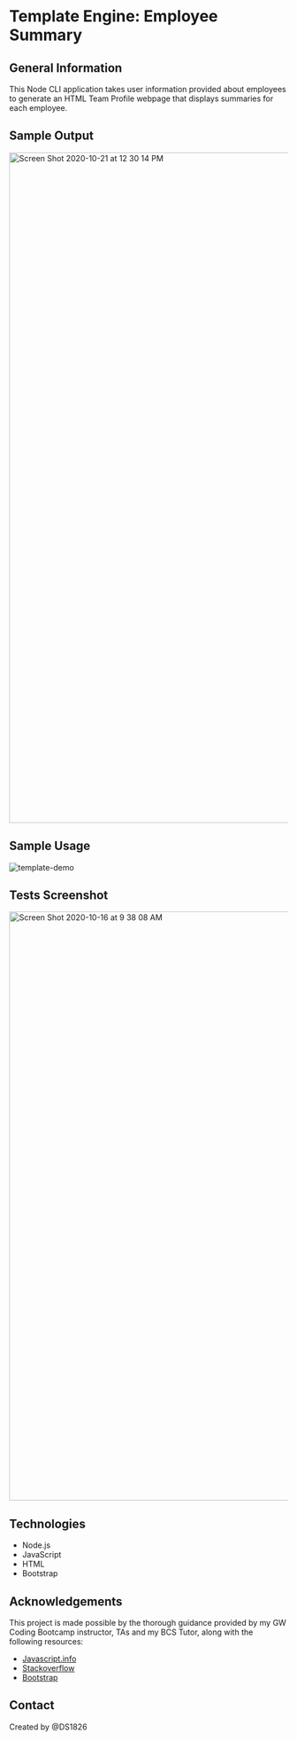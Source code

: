 # Template Engine: Employee Summary

## General Information
This Node CLI application takes user information provided about employees to generate an HTML Team Profile webpage that displays summaries for each employee.

## Sample Output
<img width="1210" alt="Screen Shot 2020-10-21 at 12 30 14 PM" src="https://user-images.githubusercontent.com/67653440/96750117-97a48e00-1399-11eb-807c-0ffbd0b8f0fe.png">

## Sample Usage
![template-demo](https://user-images.githubusercontent.com/67653440/96772667-7bace680-13b1-11eb-99f5-febb59f59bda.gif)

## Tests Screenshot
<img width="1063" alt="Screen Shot 2020-10-16 at 9 38 08 AM" src="https://user-images.githubusercontent.com/67653440/96749520-edc50180-1398-11eb-84e9-fd8998b5b592.png">

## Technologies
* Node.js
* JavaScript
* HTML
* Bootstrap

## Acknowledgements
This project is made possible by the thorough guidance provided by my GW Coding Bootcamp instructor, TAs and my BCS Tutor, along with the following resources:

* [Javascript.info](https://javascript.info/class-inheritance)
* [Stackoverflow](https://stackoverflow.com/questions/4482686/check-synchronously-if-file-directory-exists-in-node-js)
* [Bootstrap](https://getbootstrap.com/)

## Contact
Created by @DS1826